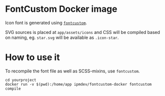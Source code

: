 # FontCustom Docker image

Icon font is generated using [`fontcustom`](https://github.com/FontCustom/fontcustom).

SVG sources is placed at `app/assets/icons` and CSS will be compiled based on naming,
eg. `star.svg` will be available as `.icon-star`.

# How to use it

To recompile the font file as well as SCSS-mixins, use `fontcustom`.

    cd yourproject
    docker run -v $(pwd):/home/app ipmdev/fontcustom-docker fontcustom compile
